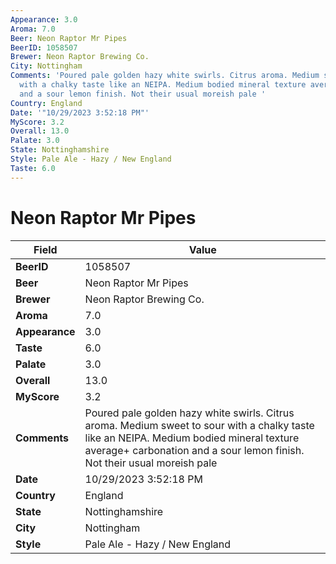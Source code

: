 ```yaml
---
Appearance: 3.0
Aroma: 7.0
Beer: Neon Raptor Mr Pipes
BeerID: 1058507
Brewer: Neon Raptor Brewing Co.
City: Nottingham
Comments: 'Poured pale golden hazy white swirls. Citrus aroma. Medium sweet to sour
  with a chalky taste like an NEIPA. Medium bodied mineral texture average+ carbonation
  and a sour lemon finish. Not their usual moreish pale '
Country: England
Date: '"10/29/2023 3:52:18 PM"'
MyScore: 3.2
Overall: 13.0
Palate: 3.0
State: Nottinghamshire
Style: Pale Ale - Hazy / New England
Taste: 6.0
---
```


# Neon Raptor Mr Pipes

| Field         | Value |
|---------------|-------|
| **BeerID** | 1058507 |
| **Beer** | Neon Raptor Mr Pipes |
| **Brewer** | Neon Raptor Brewing Co. |
| **Aroma** | 7.0 |
| **Appearance** | 3.0 |
| **Taste** | 6.0 |
| **Palate** | 3.0 |
| **Overall** | 13.0 |
| **MyScore** | 3.2 |
| **Comments** | Poured pale golden hazy white swirls. Citrus aroma. Medium sweet to sour with a chalky taste like an NEIPA. Medium bodied mineral texture average+ carbonation and a sour lemon finish. Not their usual moreish pale  |
| **Date** | 10/29/2023 3:52:18 PM |
| **Country** | England |
| **State** | Nottinghamshire |
| **City** | Nottingham |
| **Style** | Pale Ale - Hazy / New England |
